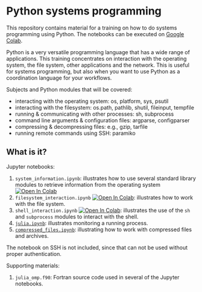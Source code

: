 # Python systems programming

This repository contains material for a training on how to do systems
programming using Python.  The notebooks can be executed on
[Google Colab](https://colab.research.google.com/).

Python is a very versatile programming language that has a wide range of
applications.  This training concentrates on interaction with the
operating system, the file system, other applications and the network.
This is useful for systems programming, but also when you want to use
Python as a coordination language for your workflows.

Subjects and Python modules that will be covered:

  * interacting with the operating system: os, platform, sys, psutil
  * interacting with the filesystem: os.path, pathlib, shutil,
    fileinput, tempfile
  * running & communicating with other processes: sh, subprocess
  * command line arguments & configuration files: argparse, configparser
  * compressing & decompressing files: e.g., gzip, tarfile
  * running remote commands using SSH: paramiko


## What is it?

Jupyter notebooks:

  1. `system_information.ipynb`:
     illustrates how to use several standard library modules to
     retrieve information from the operating system
     [![Open In Colab](https://colab.research.google.com/assets/colab-badge.svg)](https://colab.research.google.com/github/gjbex/PythonSysProg/blob/master/system_information.ipynb)
  1. `filesystem_interaction.ipynb`
     [![Open In Colab](https://colab.research.google.com/assets/colab-badge.svg)](https://colab.research.google.com/github/gjbex/PythonSysProg/blob/master/filesystem_interaction.ipynb): 
     illustrates how to work with the file system.
  1. `shell_interaction.ipynb`
     [![Open In Colab](https://colab.research.google.com/assets/colab-badge.svg)](https://colab.research.google.com/github/gjbex/PythonSysProg/blob/master/shell_interaction.ipynb): 
     illustrates the use of the `sh` and
     `subprocess` modules to interact with the shell.
  1. [`julia.ipynb`](https://colab.research.google.com/github/gjbex/PythonSysProg/blob/master/julia.ipynb):
     illustrates monitoring a running process.
  1. [`compressed_files.ipynb`](https://colab.research.google.com/github/gjbex/PythonSysProg/blob/master/compressed_files.ipynb):
     illustrating how to work with compressed files and archives.

The notebook on SSH is not included, since that can not be used
without proper authentication.

Supporting materials:

  1. `julia_omp.f90`: Fortran source code used in several of the Jupyter
     notebooks.
     
